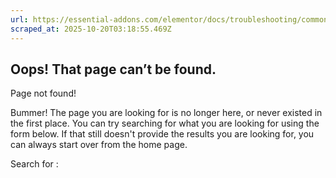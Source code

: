 ```yaml
---
url: https://essential-addons.com/elementor/docs/troubleshooting/common-issues/
scraped_at: 2025-10-20T03:18:55.469Z
---
```


## Oops! That page can’t be found.

Page not found!

Bummer! The page you are looking for is no longer here, or never existed in the first place. You can try searching for what you are looking for using the form below. If that still doesn't provide the results you are looking for, you can always start over from the home page.

Search for :